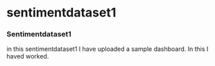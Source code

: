 # sentimentdataset1
### Sentimentdataset1

in this sentimentdataset1 I have uploaded a sample dashboard. In this I haved worked.
